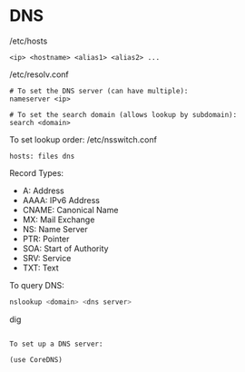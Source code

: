 # DNS


/etc/hosts
```
<ip> <hostname> <alias1> <alias2> ...
```

/etc/resolv.conf
```
# To set the DNS server (can have multiple):
nameserver <ip>

# To set the search domain (allows lookup by subdomain):
search <domain> 
```

To set lookup order:
/etc/nsswitch.conf
``` 
hosts: files dns
```

Record Types:
* A: Address
* AAAA: IPv6 Address
* CNAME: Canonical Name
* MX: Mail Exchange
* NS: Name Server
* PTR: Pointer
* SOA: Start of Authority
* SRV: Service
* TXT: Text

To query DNS:
``` bash
nslookup <domain> <dns server>
```

dig <domain> <record type>
```

To set up a DNS server:

(use CoreDNS)